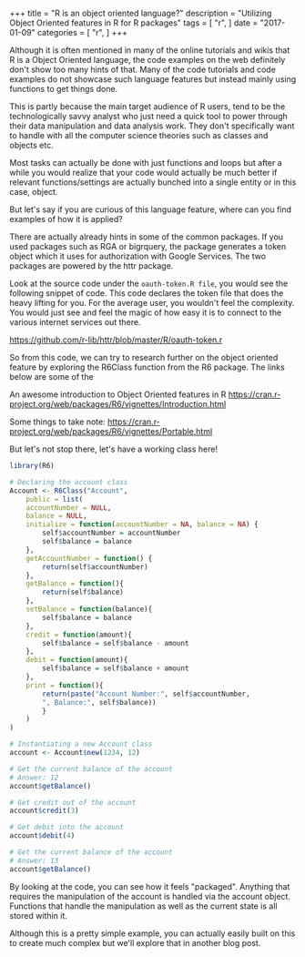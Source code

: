 +++
title = "R is an object oriented language?"
description = "Utilizing Object Oriented features in R for R packages"
tags = [
    "r",
]
date = "2017-01-09"
categories = [
    "r",
]
+++

Although it is often mentioned in many of the online tutorials and wikis that R is a Object Oriented language, the code examples on the web definitely don't show too many hints of that. Many of the code tutorials and code examples do not showcase such language features but instead mainly using functions to get things done.

This is partly because the main target audience of R users, tend to be the technologically savvy analyst who just need a quick tool to power through their data manipulation and data analysis work. They don't specifically want to handle with all the computer science theories such as classes and objects etc.

Most tasks can actually be done with just functions and loops but after a while you would realize that your code would actually be much better if relevant functions/settings are actually bunched into a single entity or in this case, object.

But let's say if you are curious of this language feature, where can you find examples of how it is applied?

There are actually already hints in some of the common packages. If you used packages such as RGA or bigrquery, the package generates a token object which it uses for authorization with Google Services. The two packages are powered by the httr package.

Look at the source code under the `oauth-token.R file`, you would see the following snippet of code. This code declares the token file that does the heavy lifting for you. For the average user, you wouldn't feel the complexity. You would just see and feel the magic of how easy it is to connect to the various internet services out there.

https://github.com/r-lib/httr/blob/master/R/oauth-token.r

So from this code, we can try to research further on the object oriented feature by exploring the R6Class function from the R6 package. The links below are some of the

An awesome introduction to Object Oriented features in R
https://cran.r-project.org/web/packages/R6/vignettes/Introduction.html

Some things to take note:
https://cran.r-project.org/web/packages/R6/vignettes/Portable.html

But let's not stop there, let's have a working class here!

```R
library(R6)

# Declaring the account class
Account <- R6Class("Account",
    public = list(
    accountNumber = NULL,
    balance = NULL,
    initialize = function(accountNumber = NA, balance = NA) {
        self$accountNumber = accountNumber
        self$balance = balance
    },
    getAccountNumber = function() {
        return(self$accountNumber)
    },
    getBalance = function(){
        return(self$balance)
    },
    setBalance = function(balance){
        self$balance = balance
    },
    credit = function(amount){
        self$balance = self$balance - amount
    },
    debit = function(amount){
        self$balance = self$balance + amount
    },
    print = function(){
        return(paste("Account Number:", self$accountNumber,
        ", Balance:", self$balance))
        }
    )
)

# Instantiating a new Account class
account <- Account$new(1234, 12)

# Get the current balance of the account
# Answer: 12
account$getBalance()

# Get credit out of the account
account$credit(3)

# Get debit into the account
account$debit(4)

# Get the current balance of the account
# Answer: 13
account$getBalance()
```

By looking at the code, you can see how it feels "packaged". Anything that requires the manipulation of the account is handled via the account object. Functions that handle the manipulation as well as the current state is all stored within it.

Although this is a pretty simple example, you can actually easily built on this to create much complex but we'll explore that in another blog post.
